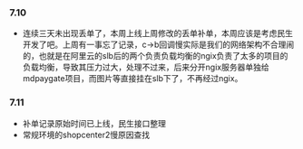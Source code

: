 ### 7.10
* 连续三天未出现丢单了，本周上线上周修改的丢单补单，本周应该是考虑民生开发了吧。上周有一事忘了记录，c->b回调慢实际是我们的网络架构不合理闹的，也就是在阿里云的slb后的两个负责负载均衡的ngix负责了太多的项目的负载均衡，导致其压力过大，处理不过来，后来分开ngix服务器单独给mdpaygate项目，而图片等直接挂在slb下了，不再经过ngix。

### 7.11

* 补单记录原始时间已上线，民生接口整理
* 常规环境的shopcenter2慢原因查找
